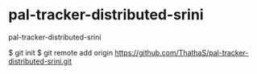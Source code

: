 # pal-tracker-distributed-srini
pal-tracker-distributed-srini


$ git init
$ git remote add origin https://github.com/ThathaS/pal-tracker-distributed-srini.git
